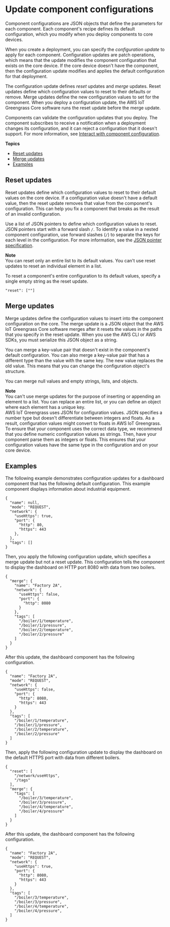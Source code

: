 # Update component configurations<a name="update-component-configurations"></a>

Component configurations are JSON objects that define the parameters for each component\. Each component's recipe defines its default configuration, which you modify when you deploy components to core devices\.

When you create a deployment, you can specify the *configuration update* to apply for each component\. Configuration updates are patch operations, which means that the update modifies the component configuration that exists on the core device\. If the core device doesn't have the component, then the configuration update modifies and applies the default configuration for that deployment\.

The configuration update defines *reset* updates and *merge* updates\. Reset updates define which configuration values to reset to their defaults or remove\. Merge updates define the new configuration values to set for the component\. When you deploy a configuration update, the AWS IoT Greengrass Core software runs the reset update before the merge update\.

Components can validate the configuration updates that you deploy\. The component subscribes to receive a notification when a deployment changes its configuration, and it can reject a configuration that it doesn't support\. For more information, see [Interact with component configuration](ipc-component-configuration.md)\.

**Topics**
+ [Reset updates](#reset-configuration-update)
+ [Merge updates](#merge-configuration-update)
+ [Examples](#configuration-update-example)

## Reset updates<a name="reset-configuration-update"></a>

Reset updates define which configuration values to reset to their default values on the core device\. If a configuration value doesn't have a default value, then the reset update removes that value from the component's configuration\. This can help you fix a component that breaks as the result of an invalid configuration\.

Use a list of JSON pointers to define which configuration values to reset\. JSON pointers start with a forward slash `/`\. To identify a value in a nested component configuration, use forward slashes \(`/`\) to separate the keys for each level in the configuration\. For more information, see the [JSON pointer specification](https://tools.ietf.org/html/rfc6901)\.

**Note**  
You can reset only an entire list to its default values\. You can't use reset updates to reset an individual element in a list\. 

To reset a component's entire configuration to its default values, specify a single empty string as the reset update\.

```
"reset": [""]
```

## Merge updates<a name="merge-configuration-update"></a>

Merge updates define the configuration values to insert into the component configuration on the core\. The merge update is a JSON object that the AWS IoT Greengrass Core software merges after it resets the values in the paths that you specify in the reset update\. When you use the AWS CLI or AWS SDKs, you must serialize this JSON object as a string\.

You can merge a key\-value pair that doesn't exist in the component's default configuration\. You can also merge a key\-value pair that has a different type than the value with the same key\. The new value replaces the old value\. This means that you can change the configuration object's structure\.

You can merge null values and empty strings, lists, and objects\.

**Note**  
You can't use merge updates for the purpose of inserting or appending an element to a list\. You can replace an entire list, or you can define an object where each element has a unique key\.  
<a name="configuration-value-type-note"></a>AWS IoT Greengrass uses JSON for configuration values\. JSON specifies a number type but doesn't differentiate between integers and floats\. As a result, configuration values might convert to floats in AWS IoT Greengrass\. To ensure that your component uses the correct data type, we recommend that you define numeric configuration values as strings\. Then, have your component parse them as integers or floats\. This ensures that your configuration values have the same type in the configuration and on your core device\.

## Examples<a name="configuration-update-example"></a>

The following example demonstrates configuration updates for a dashboard component that has the following default configuration\. This example component displays information about industrial equipment\.

```
{
  "name": null,
  "mode": "REQUEST",
  "network": {
    "useHttps": true,
    "port": {
      "http": 80,
      "https": 443
    },
  },
  "tags": []
}
```

Then, you apply the following configuration update, which specifies a merge update but not a reset update\. This configuration tells the component to display the dashboard on HTTP port 8080 with data from two boilers\.

```
{
  "merge": {
    "name": "Factory 2A",
    "network": {
      "useHttps": false,
      "port": {
        "http": 8080
      }
    },
    "tags": [
      "/boiler/1/temperature",
      "/boiler/1/pressure",
      "/boiler/2/temperature",
      "/boiler/2/pressure"
    ]
  }
}
```

After this update, the dashboard component has the following configuration\.

```
{
  "name": "Factory 2A",
  "mode": "REQUEST",
  "network": {
    "useHttps": false,
    "port": {
      "http": 8080,
      "https": 443
    }
  },
  "tags": [
    "/boiler/1/temperature",
    "/boiler/1/pressure",
    "/boiler/2/temperature",
    "/boiler/2/pressure"
  ]
}
```

Then, apply the following configuration update to display the dashboard on the default HTTPS port with data from different boilers\.

```
{
  "reset": [
    "/network/useHttps",
    "/tags"
  ],
  "merge": {
    "tags": [
      "/boiler/3/temperature",
      "/boiler/3/pressure",
      "/boiler/4/temperature",
      "/boiler/4/pressure"
    ]
  }
}
```

After this update, the dashboard component has the following configuration\.

```
{
  "name": "Factory 2A",
  "mode": "REQUEST",
  "network": {
    "useHttps": true,
    "port": {
      "http": 8080,
      "https": 443
    }
  },
  "tags": [
    "/boiler/3/temperature",
    "/boiler/3/pressure",
    "/boiler/4/temperature",
    "/boiler/4/pressure",
  ]
}
```